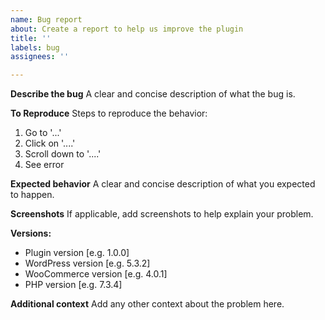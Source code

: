 ```yaml
---
name: Bug report
about: Create a report to help us improve the plugin
title: ''
labels: bug
assignees: ''

---
```


**Describe the bug**
A clear and concise description of what the bug is.

**To Reproduce**
Steps to reproduce the behavior:
1. Go to '...'
2. Click on '....'
3. Scroll down to '....'
4. See error

**Expected behavior**
A clear and concise description of what you expected to happen.

**Screenshots**
If applicable, add screenshots to help explain your problem.

**Versions:**
 - Plugin version [e.g. 1.0.0]
 - WordPress version [e.g. 5.3.2]
 - WooCommerce version [e.g. 4.0.1]
 - PHP version [e.g. 7.3.4]

**Additional context**
Add any other context about the problem here.
